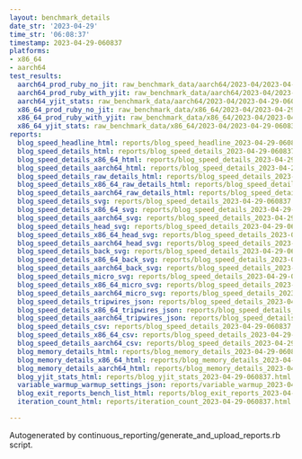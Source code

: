 ```yaml
---
layout: benchmark_details
date_str: '2023-04-29'
time_str: '06:08:37'
timestamp: 2023-04-29-060837
platforms:
- x86_64
- aarch64
test_results:
  aarch64_prod_ruby_no_jit: raw_benchmark_data/aarch64/2023-04/2023-04-29-060837_basic_benchmark_aarch64_prod_ruby_no_jit.json
  aarch64_prod_ruby_with_yjit: raw_benchmark_data/aarch64/2023-04/2023-04-29-060837_basic_benchmark_aarch64_prod_ruby_with_yjit.json
  aarch64_yjit_stats: raw_benchmark_data/aarch64/2023-04/2023-04-29-060837_basic_benchmark_aarch64_yjit_stats.json
  x86_64_prod_ruby_no_jit: raw_benchmark_data/x86_64/2023-04/2023-04-29-060837_basic_benchmark_x86_64_prod_ruby_no_jit.json
  x86_64_prod_ruby_with_yjit: raw_benchmark_data/x86_64/2023-04/2023-04-29-060837_basic_benchmark_x86_64_prod_ruby_with_yjit.json
  x86_64_yjit_stats: raw_benchmark_data/x86_64/2023-04/2023-04-29-060837_basic_benchmark_x86_64_yjit_stats.json
reports:
  blog_speed_headline_html: reports/blog_speed_headline_2023-04-29-060837.html
  blog_speed_details_html: reports/blog_speed_details_2023-04-29-060837.html
  blog_speed_details_x86_64_html: reports/blog_speed_details_2023-04-29-060837.x86_64.html
  blog_speed_details_aarch64_html: reports/blog_speed_details_2023-04-29-060837.aarch64.html
  blog_speed_details_raw_details_html: reports/blog_speed_details_2023-04-29-060837.raw_details.html
  blog_speed_details_x86_64_raw_details_html: reports/blog_speed_details_2023-04-29-060837.x86_64.raw_details.html
  blog_speed_details_aarch64_raw_details_html: reports/blog_speed_details_2023-04-29-060837.aarch64.raw_details.html
  blog_speed_details_svg: reports/blog_speed_details_2023-04-29-060837.svg
  blog_speed_details_x86_64_svg: reports/blog_speed_details_2023-04-29-060837.x86_64.svg
  blog_speed_details_aarch64_svg: reports/blog_speed_details_2023-04-29-060837.aarch64.svg
  blog_speed_details_head_svg: reports/blog_speed_details_2023-04-29-060837.head.svg
  blog_speed_details_x86_64_head_svg: reports/blog_speed_details_2023-04-29-060837.x86_64.head.svg
  blog_speed_details_aarch64_head_svg: reports/blog_speed_details_2023-04-29-060837.aarch64.head.svg
  blog_speed_details_back_svg: reports/blog_speed_details_2023-04-29-060837.back.svg
  blog_speed_details_x86_64_back_svg: reports/blog_speed_details_2023-04-29-060837.x86_64.back.svg
  blog_speed_details_aarch64_back_svg: reports/blog_speed_details_2023-04-29-060837.aarch64.back.svg
  blog_speed_details_micro_svg: reports/blog_speed_details_2023-04-29-060837.micro.svg
  blog_speed_details_x86_64_micro_svg: reports/blog_speed_details_2023-04-29-060837.x86_64.micro.svg
  blog_speed_details_aarch64_micro_svg: reports/blog_speed_details_2023-04-29-060837.aarch64.micro.svg
  blog_speed_details_tripwires_json: reports/blog_speed_details_2023-04-29-060837.tripwires.json
  blog_speed_details_x86_64_tripwires_json: reports/blog_speed_details_2023-04-29-060837.x86_64.tripwires.json
  blog_speed_details_aarch64_tripwires_json: reports/blog_speed_details_2023-04-29-060837.aarch64.tripwires.json
  blog_speed_details_csv: reports/blog_speed_details_2023-04-29-060837.csv
  blog_speed_details_x86_64_csv: reports/blog_speed_details_2023-04-29-060837.x86_64.csv
  blog_speed_details_aarch64_csv: reports/blog_speed_details_2023-04-29-060837.aarch64.csv
  blog_memory_details_html: reports/blog_memory_details_2023-04-29-060837.html
  blog_memory_details_x86_64_html: reports/blog_memory_details_2023-04-29-060837.x86_64.html
  blog_memory_details_aarch64_html: reports/blog_memory_details_2023-04-29-060837.aarch64.html
  blog_yjit_stats_html: reports/blog_yjit_stats_2023-04-29-060837.html
  variable_warmup_warmup_settings_json: reports/variable_warmup_2023-04-29-060837.warmup_settings.json
  blog_exit_reports_bench_list_html: reports/blog_exit_reports_2023-04-29-060837.bench_list.html
  iteration_count_html: reports/iteration_count_2023-04-29-060837.html

---
```

Autogenerated by continuous_reporting/generate_and_upload_reports.rb script.
